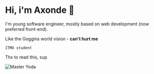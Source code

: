 <!-- # Hi there 👋

<!--
**axonde/axonde** is a ✨ _special_ ✨ repository because its `README.md` (this file) appears on your GitHub profile.

Here are some ideas to get you started:

- 🔭 I’m currently working on ...
- 🌱 I’m currently learning ...
- 👯 I’m looking to collaborate on ...
- 🤔 I’m looking for help with ...
- 💬 Ask me about ...
- 📫 How to reach me: ...
- 😄 Pronouns: ...
- ⚡ Fun fact: ...
-->

# Hi, i'm Axonde 🌊

I'm young software engineer, mostly based on web development (now preferred front-end).

Like the Goggins world vision - **can't hurt me**

`ITMO student`

Thx to read this, sup

![Master Yoda](https://github.com/axonde/axonde/blob/master/img/master-yoda.png)
